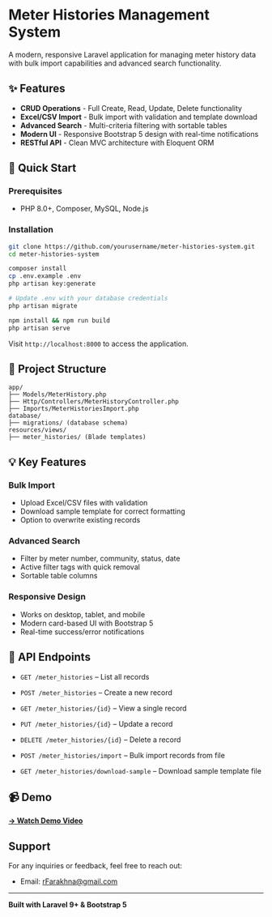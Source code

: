# Meter Histories Management System

A modern, responsive Laravel application for managing meter history data with bulk import capabilities and advanced search functionality.

## ✨ Features

- **CRUD Operations** - Full Create, Read, Update, Delete functionality
- **Excel/CSV Import** - Bulk import with validation and template download
- **Advanced Search** - Multi-criteria filtering with sortable tables
- **Modern UI** - Responsive Bootstrap 5 design with real-time notifications
- **RESTful API** - Clean MVC architecture with Eloquent ORM

## 🚀 Quick Start

### Prerequisites
- PHP 8.0+, Composer, MySQL, Node.js

### Installation
```bash
git clone https://github.com/yourusername/meter-histories-system.git
cd meter-histories-system

composer install
cp .env.example .env
php artisan key:generate

# Update .env with your database credentials
php artisan migrate

npm install && npm run build
php artisan serve
```

Visit `http://localhost:8000` to access the application.

## 📁 Project Structure
```
app/
├── Models/MeterHistory.php
├── Http/Controllers/MeterHistoryController.php
├── Imports/MeterHistoriesImport.php
database/
├── migrations/ (database schema)
resources/views/
├── meter_histories/ (Blade templates)
```

## 💡 Key Features

### Bulk Import
- Upload Excel/CSV files with validation
- Download sample template for correct formatting
- Option to overwrite existing records

### Advanced Search
- Filter by meter number, community, status, date
- Active filter tags with quick removal
- Sortable table columns

### Responsive Design
- Works on desktop, tablet, and mobile
- Modern card-based UI with Bootstrap 5
- Real-time success/error notifications

## 🔧 API Endpoints

- `GET /meter_histories` – List all records  
- `POST /meter_histories` – Create a new record  
- `GET /meter_histories/{id}` – View a single record  
- `PUT /meter_histories/{id}` – Update a record  
- `DELETE /meter_histories/{id}` – Delete a record  

- `POST /meter_histories/import` – Bulk import records from file  
- `GET /meter_histories/download-sample` – Download sample template file  

## 📹 Demo

[**→ Watch Demo Video**](https://drive.google.com/drive/folders/1jfZI3_O1gXIvl1zfLq2L7dVu-rAtAp8u?usp=sharing)

##  Support

For any inquiries or feedback, feel free to reach out:
- Email: [rFarakhna@gmail.com](mailto:rFarakhna@gmail.com)

---

**Built with Laravel 9+ & Bootstrap 5**
